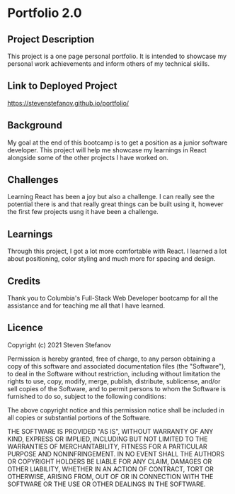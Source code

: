 # Portfolio 2.0

## Project Description

This project is a one page personal portfolio. It is intended to showcase my personal work achievements and inform others of my technical skills.

 
## Link to Deployed Project  

https://stevenstefanov.github.io/portfolio/

## Background

My goal at the end of this bootcamp is to get a position as a junior software developer. This project will help me showcase my learnings in React alongside some of the other projects I have worked on.

## Challenges

Learning React has been a joy but also a challenge. I can really see the potential there is and that really great things can be built using it, however the first few projects usng it have been a challenge.

## Learnings

Through this project, I got a lot more comfortable with React. I learned a lot about positioning, color styling and much more for spacing and design.


## Credits

Thank you to Columbia's Full-Stack Web Developer bootcamp for all the assistance and for teaching me all that I have learned.

## Licence

Copyright (c) 2021 Steven Stefanov

Permission is hereby granted, free of charge, to any person obtaining a copy
of this software and associated documentation files (the "Software"), to deal
in the Software without restriction, including without limitation the rights
to use, copy, modify, merge, publish, distribute, sublicense, and/or sell
copies of the Software, and to permit persons to whom the Software is
furnished to do so, subject to the following conditions:

The above copyright notice and this permission notice shall be included in all
copies or substantial portions of the Software.

THE SOFTWARE IS PROVIDED "AS IS", WITHOUT WARRANTY OF ANY KIND, EXPRESS OR
IMPLIED, INCLUDING BUT NOT LIMITED TO THE WARRANTIES OF MERCHANTABILITY,
FITNESS FOR A PARTICULAR PURPOSE AND NONINFRINGEMENT. IN NO EVENT SHALL THE
AUTHORS OR COPYRIGHT HOLDERS BE LIABLE FOR ANY CLAIM, DAMAGES OR OTHER
LIABILITY, WHETHER IN AN ACTION OF CONTRACT, TORT OR OTHERWISE, ARISING FROM,
OUT OF OR IN CONNECTION WITH THE SOFTWARE OR THE USE OR OTHER DEALINGS IN THE
SOFTWARE.